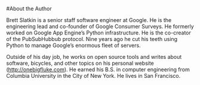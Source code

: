 #About the Author


Brett Slatkin is a senior staff software engineer at Google. He is the engineering lead and co-founder of Google Consumer Surveys. He formerly worked on Google App Engine’s Python infrastructure. He is the co-creator of the PubSubHubbub protocol. Nine years ago he cut his teeth using Python to manage Google’s enormous fleet of servers.

Outside of his day job, he works on open source tools and writes about software, bicycles, and other topics on his personal website (http://onebigfluke.com). He earned his B.S. in computer engineering from Columbia University in the City of New York. He lives in San Francisco.